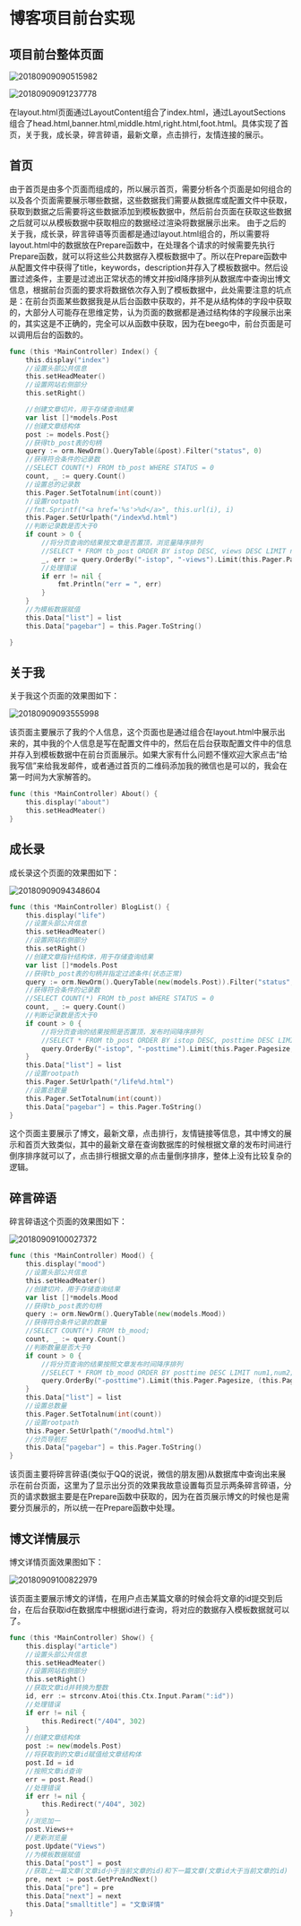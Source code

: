 # 博客项目前台实现

## 项目前台整体页面

![20180909090515982](..\image\20180909090515982.png)

![20180909091237778](..\image\20180909091237778.png)

在layout.html页面通过LayoutContent组合了index.html，通过LayoutSections组合了head.html,banner.html,middle.html,right.html,foot.html。具体实现了首页，关于我，成长录，碎言碎语，最新文章，点击排行，友情连接的展示。

## 首页

由于首页是由多个页面而组成的，所以展示首页，需要分析各个页面是如何组合的以及各个页面需要展示哪些数据，这些数据我们需要从数据库或配置文件中获取，获取到数据之后需要将这些数据添加到模板数据中，然后前台页面在获取这些数据之后就可以从模板数据中获取相应的数据经过渲染将数据展示出来。
由于之后的关于我，成长录，碎言碎语等页面都是通过layout.html组合的，所以需要将layout.html中的数据放在Prepare函数中，在处理各个请求的时候需要先执行Prepare函数，就可以将这些公共数据存入模板数据中了。所以在Prepare函数中从配置文件中获得了title，keywords，description并存入了模板数据中。然后设置过滤条件，主要是过滤出正常状态的博文并按id降序排列从数据库中查询出博文信息，根据前台页面的要求将数据依次存入到了模板数据中，此处需要注意的坑点是：在前台页面某些数据我是从后台函数中获取的，并不是从结构体的字段中获取的，大部分人可能存在思维定势，认为页面的数据都是通过结构体的字段展示出来的，其实这是不正确的，完全可以从函数中获取，因为在beego中，前台页面是可以调用后台的函数的。

```go
func (this *MainController) Index() {
	this.display("index")
	//设置头部公共信息
	this.setHeadMeater()
	//设置网站右侧部分
	this.setRight()

	//创建文章切片，用于存储查询结果
	var list []*models.Post
	//创建文章结构体
	post := models.Post{}
	//获得tb_post表的句柄
	query := orm.NewOrm().QueryTable(&post).Filter("status", 0)
	//获得符合条件的记录数
	//SELECT COUNT(*) FROM tb_post WHERE STATUS = 0
	count, _ := query.Count()
	//设置总的记录数
	this.Pager.SetTotalnum(int(count))
	//设置rootpath
	//fmt.Sprintf("<a href='%s'>%d</a>", this.url(i), i)
	this.Pager.SetUrlpath("/index%d.html")
	//判断记录数是否大于0
	if count > 0 {
		//将分页查询的结果按文章是否置顶，浏览量降序排列
		//SELECT * FROM tb_post ORDER BY istop DESC, views DESC LIMIT num1,num2; num1为偏移量，num2为记录数
		_, err := query.OrderBy("-istop", "-views").Limit(this.Pager.Pagesize, (this.Pager.Page - 1)*this.Pager.Pagesize).All(&list)
		//处理错误
		if err != nil {
			fmt.Println("err = ", err)
		}
	}
	//为模板数据赋值
	this.Data["list"] = list
	this.Data["pagebar"] = this.Pager.ToString()

}

```

## 关于我

关于我这个页面的效果图如下：

![20180909093555998](..\image\20180909093555998.png)

该页面主要展示了我的个人信息，这个页面也是通过组合在layout.html中展示出来的，其中我的个人信息是写在配置文件中的，然后在后台获取配置文件中的信息并存入到模板数据中在前台页面展示。如果大家有什么问题不懂欢迎大家点击“给我写信”来给我发邮件，或者通过首页的二维码添加我的微信也是可以的，我会在第一时间为大家解答的。

```go
func (this *MainController) About() {
	this.display("about")
	this.setHeadMeater()
}

```

## 成长录

成长录这个页面的效果图如下：

![20180909094348604](..\image\20180909094348604.png)

```go
func (this *MainController) BlogList() {
	this.display("life")
	//设置头部公共信息
	this.setHeadMeater()
	//设置网站右侧部分
	this.setRight()
	//创建文章指针结构体，用于存储查询结果
	var list []*models.Post
	//获得tb_post表的句柄并指定过滤条件(状态正常)
	query := orm.NewOrm().QueryTable(new(models.Post)).Filter("status", 0)
	//获得符合条件的记录数
	//SELECT COUNT(*) FROM tb_post WHERE STATUS = 0
	count, _ := query.Count()
	//判断记录数是否大于0
	if count > 0 {
		//将分页查询的结果按照是否置顶，发布时间降序排列
		//SELECT * FROM tb_post ORDER BY istop DESC, posttime DESC LIMIT num1,num2; num1为偏移量，num2为记录数
		query.OrderBy("-istop", "-posttime").Limit(this.Pager.Pagesize, (this.Pager.Page-1)*this.Pager.Pagesize).All(&list)
	}
	this.Data["list"] = list
	//设置rootpath
	this.Pager.SetUrlpath("/life%d.html")
	//设置总数量
	this.Pager.SetTotalnum(int(count))
	this.Data["pagebar"] = this.Pager.ToString()
}

```

这个页面主要展示了博文，最新文章，点击排行，友情链接等信息，其中博文的展示和首页大致类似，其中的最新文章在查询数据库的时候根据文章的发布时间进行倒序排序就可以了，点击排行根据文章的点击量倒序排序，整体上没有比较复杂的逻辑。

## 碎言碎语

碎言碎语这个页面的效果图如下：

![20180909100027372](..\image\20180909100027372.png)

```go
func (this *MainController) Mood() {
	this.display("mood")
	//设置头部公共信息
	this.setHeadMeater()
	//创建切片，用于存储查询结果
	var list []*models.Mood
	//获得tb_post表的句柄
	query := orm.NewOrm().QueryTable(new(models.Mood))
	//获得符合条件记录的数量
	//SELECT COUNT(*) FROM tb_mood;
	count, _ := query.Count()
	//判断数量是否大于0
	if count > 0 {
		//将分页查询的结果按照文章发布时间降序排列
		//SELECT * FROM tb_mood ORDER BY posttime DESC LIMIT num1,num2; num1为偏移量，num2为记录数
		query.OrderBy("-posttime").Limit(this.Pager.Pagesize, (this.Pager.Page - 1)*this.Pager.Pagesize).All(&list)
	}
	this.Data["list"] = list
	//设置总数量
	this.Pager.SetTotalnum(int(count))
	//设置rootpath
	this.Pager.SetUrlpath("/mood%d.html")
	//分页导航栏
	this.Data["pagebar"] = this.Pager.ToString()
}

```

该页面主要将碎言碎语(类似于QQ的说说，微信的朋友圈)从数据库中查询出来展示在前台页面，这里为了显示出分页的效果我故意设置每页显示两条碎言碎语，分页的请求数据主要是在Prepare函数中获取的，因为在首页展示博文的时候也是需要分页展示的，所以统一在Prepare函数中处理。

## 博文详情展示

博文详情页面效果图如下：

![20180909100822979](..\image\20180909100822979.png)

该页面主要展示博文的详情，在用户点击某篇文章的时候会将文章的id提交到后台，在后台获取id在数据库中根据id进行查询，将对应的数据存入模板数据就可以了。

```go
func (this *MainController) Show() {
	this.display("article")
	//设置头部公共信息
	this.setHeadMeater()
	//设置网站右侧部分
	this.setRight()
	//获取文章id并转换为整数
	id, err := strconv.Atoi(this.Ctx.Input.Param(":id"))
	//处理错误
	if err != nil {
		this.Redirect("/404", 302)
	}
	//创建文章结构体
	post := new(models.Post)
	//将获取到的文章id赋值给文章结构体
	post.Id = id
	//按照文章id查询
	err = post.Read()
	//处理错误
	if err != nil {
		this.Redirect("/404", 302)
	}
	//浏览加一
	post.Views++
	//更新浏览量
	post.Update("Views")
	//为模板数据赋值
	this.Data["post"] = post
	//获取上一篇文章(文章id小于当前文章的id)和下一篇文章(文章id大于当前文章的id)
	pre, next := post.GetPreAndNext()
	this.Data["pre"] = pre
	this.Data["next"] = next
	this.Data["smalltitle"] = "文章详情"
}


```
